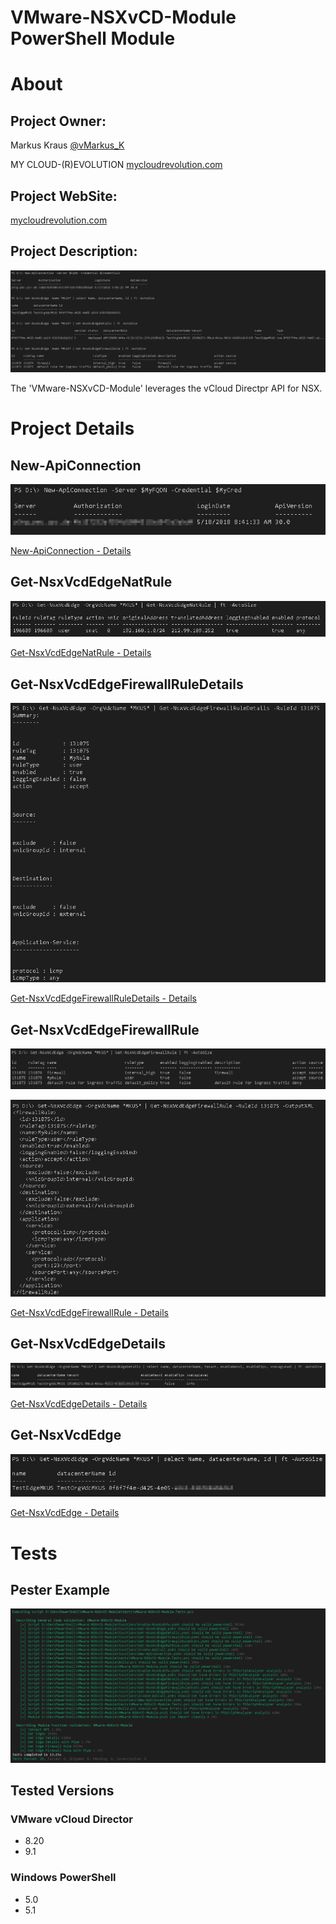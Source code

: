 VMware-NSXvCD-Module PowerShell Module
=============

# About

## Project Owner:

Markus Kraus [@vMarkus_K](https://twitter.com/vMarkus_K)

MY CLOUD-(R)EVOLUTION [mycloudrevolution.com](http://mycloudrevolution.com/)

## Project WebSite:

[mycloudrevolution.com](http://mycloudrevolution.com/)

## Project Description:

![Example](/media/Example.png)

The 'VMware-NSXvCD-Module' leverages the vCloud Directpr API for NSX.

# Project Details

## New-ApiConnection

![New-ApiConnection](/media/New-ApiConnection.png)

[New-ApiConnection - Details](/docs/en-US/New-ApiConnection.md)

## Get-NsxVcdEdgeNatRule

![Get-NsxVcdEdgeNatRule](/media/Get-NsxVcdEdgeNatRule.png)

[Get-NsxVcdEdgeNatRule - Details](/docs/en-US/Get-NsxVcdEdgeNatRule.md)

## Get-NsxVcdEdgeFirewallRuleDetails

![Get-NsxVcdEdgeFirewallRuleDetails](/media/Get-NsxVcdEdgeFirewallRuleDetails.png)

[Get-NsxVcdEdgeFirewallRuleDetails - Details](/docs/en-US/Get-NsxVcdEdgeFirewallRuleDetails.md)

## Get-NsxVcdEdgeFirewallRule

![Get-NsxVcdEdgeFirewallRule](/media/Get-NsxVcdEdgeFirewallRule.png)

![Get-NsxVcdEdgeFirewallRule -OutXML](/media/Get-NsxVcdEdgeFirewallRule-OutXML.png)

[Get-NsxVcdEdgeFirewallRule - Details](/docs/en-US/Get-NsxVcdEdgeFirewallRule.md)

## Get-NsxVcdEdgeDetails

![Get-NsxVcdEdgeDetails](/media/Get-NsxVcdEdgeDetails.png)

[Get-NsxVcdEdgeDetails - Details](/docs/en-US/Get-NsxVcdEdgeDetails.md)

## Get-NsxVcdEdge

![Get-NsxVcdEdge](/media/Get-NsxVcdEdge.png)

[Get-NsxVcdEdge - Details](/docs/en-US/Get-NsxVcdEdge.md)

# Tests

## Pester Example

![Pester](/media/Pester.png)

## Tested Versions

### VMware vCloud Director

- 8.20
- 9.1

### Windows PowerShell

- 5.0
- 5.1




